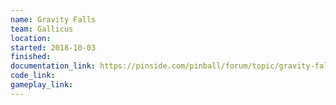 ```yaml
---
name: Gravity Falls
team: Gallicus
location:
started: 2018-10-03
finished:
documentation_link: https://pinside.com/pinball/forum/topic/gravity-falls
code_link:
gameplay_link:
---
```

